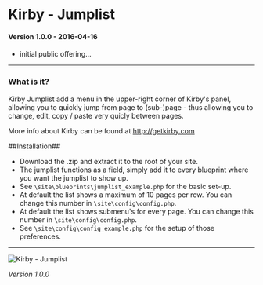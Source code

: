 # Kirby - Jumplist

#### Version 1.0.0 - 2016-04-16
- initial public offering...

****

### What is it?

Kirby Jumplist add a menu in the upper-right corner of Kirby's panel, allowing you to quickly jump from page to (sub-)page - thus allowing you to change, edit, copy / paste very quicly between pages.

More info about Kirby can be found at http://getkirby.com

##Installation##

- Download the .zip and extract it to the root of your site.
- The jumplist functions as a field, simply add it to every blueprint where you want the jumplist to show up.
- See ```\site\blueprints\jumplist_example.php``` for the basic set-up.
- At default the list shows a maximum of 10 pages per row. You can change this number in ```\site\config\config.php```.
- At default the list shows submenu's for every page. You can change this number in ```\site\config\config.php```.
- See ```\site\config\config_example.php``` for the setup of those preferences.

****

![Kirby - Jumplist](kirby-jumplist "Kirby - Jumplist")

*Version 1.0.0*